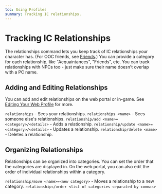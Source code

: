 ```yaml
---
toc: Using Profiles
summary: Tracking IC relationships.
---
```

# Tracking IC Relationships

The relationships command lets you keep track of IC relationships your character has.  (For OOC friends, see [Friends](/help/friends).) You can provide a category for each relationship, like "Acquaintances", "Friends", etc.   You can track relationships with NPCs too - just make sure their name doesn't overlap with a PC name.

## Adding and Editing Relationships

You can add and edit relationships on the web portal or in-game.  See [Editing Your Web Profile](/help/web_profile) for more.

`relationships` - Sees your relationships.
`relationships <name>` - Sees someone else's relationships.
`relationship/add <name>=<category>/<details>` - Adds a relationship.
`relationship/update <name>=<category>/<details>` - Updates a relationship.
`relationship/delete <name>` - Deletes a relationship.

## Organizing Relationships

Relationships can be organized into categories.  You can set the order that the categories are displayed in.  On the web portal, you can also edit the order of individual relationships within a category.

`relationship/move <name>=<new category>` - Moves a relationship to a new category.
`relationships/order <list of categories separated by commas>`
